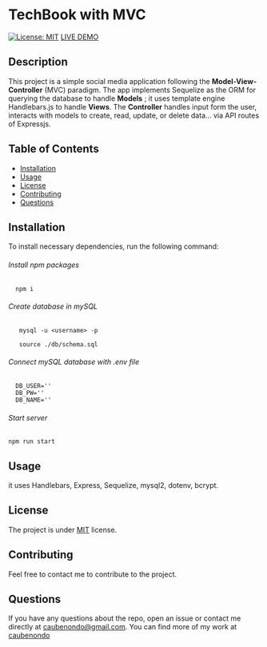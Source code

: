 # TechBook with MVC
  [![License: MIT](https://img.shields.io/badge/License-MIT-yellow.svg)](https://opensource.org/licenses/MIT)
    [LIVE DEMO](https://rugged-redwood-90838.herokuapp.com/)
  ## Description
  This project is a simple social media application following the **Model-View-Controller** (MVC) paradigm. The app implements Sequelize as the ORM for querying the database to handle **Models** ; it uses template engine Handlebars.js to handle **Views**. The **Controller** handles input form the user, interacts with models to create, read, update, or delete data... via API routes of Expressjs.

  ## Table of Contents
  * [Installation](#Installation)
  * [Usage](#Usage)
  * [License](#License)
  * [Contributing](#Contributing)
  * [Questions](#Questions)

  ## Installation <a name='Installation'></a>
To install necessary dependencies, run the following command:
  ###### Install npm packages
  ```
    npm i
  ```
  
  ###### Create database in mySQL
 ```
    mysql -u <username> -p
 ```
 ```
    source ./db/schema.sql
 ```
 ###### Connect mySQL database with .env file
  ```
    DB_USER=''
    DB_PW=''
    DB_NAME=''
  ```
  ###### Start server
```
npm run start
```
  
  ## Usage <a name='Usage'></a>
  it uses Handlebars, Express, Sequelize, mysql2, dotenv, bcrypt.
  
  ## License <a name='License'></a>
  The project is under [MIT](https://opensource.org/licenses/MIT) license.

  ## Contributing <a name='Contributing'></a>
  Feel free to contact me to contribute to the project.


  ## Questions <a name='Questions'></a>
  If you have any questions about the repo, open an issue or contact me directly at caubenondo@gmail.com.
  You can find more of my work at [caubenondo](https://github.com/caubenondo)
